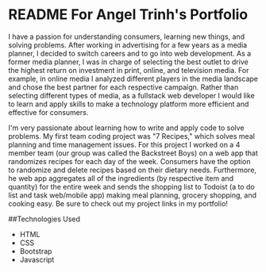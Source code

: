 # README For Angel Trinh's Portfolio

I have a passion for understanding consumers, learning new things, and solving problems. After working in advertising for a few years as a media planner, I decided to switch careers and to go into web development. As a former media planner, I was in charge of selecting the best outlet to drive the highest return on investment in print, online, and television media. For example, in online media I analyzed different players in the media landscape and chose the best partner for each respective campaign. Rather than selecting different types of media, as a fullstack web developer I would like to learn and apply skills to make a technology platform more efficient and effective for consumers.

I'm very passionate about learning how to write and apply code to solve problems. My first team coding project was "7 Recipes," which solves meal planning and time management issues. For this project I worked on a 4 member team (our group was called the Backstreet Boys) on a web app that randomizes recipes for each day of the week. Consumers have the option to randomize and delete recipes based on their dietary needs. Furthermore, he web app aggregates all of the ingredients (by respective item and quantity) for the entire week and sends the shopping list to Todoist (a to do list and task web/mobile app) making meal planning, grocery shopping, and cooking easy. Be sure to check out my project links in my portfolio!

##Technologies Used

- HTML
- CSS
- Bootstrap
- Javascript

